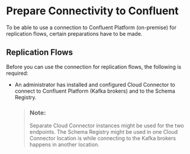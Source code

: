<!-- loio3515f11430044e479cc4934cd221e010 -->

# Prepare Connectivity to Confluent

To be able to use a connection to Confluent Platform \(on-premise\) for replication flows, certain preparations have to be made.



<a name="loio3515f11430044e479cc4934cd221e010__section_ixm_3zr_51c"/>

## Replication Flows

Before you can use the connection for replication flows, the following is required:

-   An administrator has installed and configured Cloud Connector to connect to Confluent Platform \(Kafka brokers\) and to the Schema Registry.

    > ### Note:  
    > Separate Cloud Connector instances might be used for the two endpoints. The Schema Registry might be used in one Cloud Connector location is while connecting to the Kafka brokers happens in another location.


